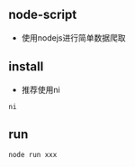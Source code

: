 ## node-script

- 使用nodejs进行简单数据爬取

## install
- 推荐使用ni
```bahs
ni
```

## run
```
node run xxx
```
